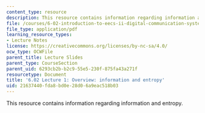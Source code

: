 ```yaml
---
content_type: resource
description: This resource contains information regarding information and entropy.
file: /courses/6-02-introduction-to-eecs-ii-digital-communication-systems-fall-2012/21637440fda8bd0e28d06a9eac518b03_MIT6_02F12_lec01.pdf
file_type: application/pdf
learning_resource_types:
- Lecture Notes
license: https://creativecommons.org/licenses/by-nc-sa/4.0/
ocw_type: OCWFile
parent_title: Lecture Slides
parent_type: CourseSection
parent_uid: 6293cb2b-b2c9-55e5-230f-875fa43a271f
resourcetype: Document
title: '6.02 Lecture 1: Overview: information and entropy'
uid: 21637440-fda8-bd0e-28d0-6a9eac518b03
---
```

This resource contains information regarding information and entropy.